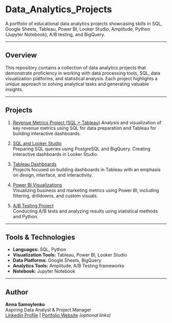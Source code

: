 # Data_Analytics_Projects

A portfolio of educational data analytics projects showcasing skills in SQL, Google Sheets, Tableau, Power BI, Looker Studio, Amplitude, Python (Jupyter Notebook), A/B testing, and BigQuery.

---

## Overview

This repository contains a collection of data analytics projects that demonstrate proficiency in working with data processing tools, SQL, data visualization platforms, and statistical analysis. Each project highlights a unique approach to solving analytical tasks and generating valuable insights.

---

## Projects

1. [Revenue Metrics Project (SQL + Tableau)](https://github.com/AngelAn0707/Data_Analytics_Projects/tree/main/Project%20Revenue%20metrics)
   Analysis and visualization of key revenue metrics using SQL for data preparation and Tableau for building interactive dashboards.

2. [SQL and Looker Studio](https://github.com/AngelAn0707/Data_Analytics_Projects/tree/main/SQL%20and%20Looker%20Studio)  
   Preparing SQL queries using PostgreSQL and BigQuery. Creating interactive dashboards in Looker Studio.

3. [Tableau Dashboards](#)  
   Projects focused on building dashboards in Tableau with an emphasis on design, interface, and interactivity.

4. [Power BI Visualizations](#)  
   Visualizing business and marketing metrics using Power BI, including filtering, drilldowns, and custom visuals.

5. [A/B Testing Project](#)  
   Conducting A/B tests and analyzing results using statistical methods and Python.

---

## Tools & Technologies

- **Languages:** SQL, Python  
- **Visualization Tools:** Tableau, Power BI, Looker Studio  
- **Data Platforms:** Google Sheets, BigQuery  
- **Analytics Tools:** Amplitude, A/B Testing frameworks  
- **Notebook:** Jupyter Notebook

---

## Author

**Anna Samoylenko**  
Aspiring Data Analyst & Project Manager  
[LinkedIn Profile](#) | [Portfolio Website](#) *(optional links)*

